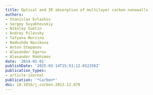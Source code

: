```yaml
---
title: Optical and IR absorption of multilayer carbon nanowalls
authors:
- Stanislav Evlashin
- Sergey Svyakhovskiy
- Nikolay Suetin
- Andrey Pilevsky
- Tatyana Murzina
- Nadezhda Novikova
- Anton Stepanov
- Alexander Egorov
- Alexander Rakhimov
date: '2014-01-01'
publishDate: '2025-03-14T15:51:12.652256Z'
publication_types:
- article-journal
publication: '*Carbon*'
doi: 10.1016/j.carbon.2013.12.079
---
```


